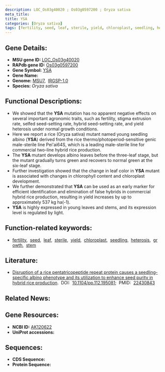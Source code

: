 ```yaml
---
description: LOC_Os03g40020 ; Os03g0597200 ; Oryza sativa
meta_title:
title: YSA
categories: [Oryza sativa]
tags: [fertility, seed, leaf, sterile, yield, chloroplast, seedling, heterosis, growth, stem]
---
```


## Gene Details:
- **MSU gene ID:** [LOC_Os03g40020](http://rice.uga.edu/cgi-bin/ORF_infopage.cgi?orf=LOC_Os03g40020)  
- **RAPdb gene ID:** [Os03g0597200](https://rapdb.dna.affrc.go.jp/locus/?name=Os03g0597200)  
- **Gene Symbol:** <u>YSA</u>
- **Gene Name:**
- **Genome:**  [MSU7](http://rice.uga.edu/),&nbsp;&nbsp;[IRGSP-1.0](https://rapdb.dna.affrc.go.jp/download/irgsp1.html)
- **Species:** *Oryza sativa*

## Functional Descriptions:
   - We showed that the **YSA** mutation has no apparent negative effects on several important agronomic traits, such as fertility, stigma extrusion rate, selfed seed-setting rate, hybrid seed-setting rate, and yield heterosis under normal growth conditions.
   - Here we report a rice (Oryza sativa) mutant named young seedling albino (**YSA**) derived from the rice thermo/photoperiod-sensitive genic male-sterile line Pei'ai64S, which is a leading male-sterile line for commercial two-line hybrid rice production.
   - The **YSA** mutant develops albino leaves before the three-leaf stage, but the mutant gradually turns green and recovers to normal green at the six-leaf stage.
   - Further investigation showed that the change in leaf color in **YSA** mutant is associated with changes in chlorophyll content and chloroplast development.
   - We further demonstrated that **YSA** can be used as an early marker for efficient identification and elimination of false hybrids in commercial hybrid rice production, resulting in yield increases by up to approximately 537 kg ha(-1).
   - **YSA** is highly expressed in young leaves and stems, and its expression level is regulated by light.

## Function-related keywords:
   - [fertility](/tags/fertility/),&nbsp;&nbsp;[seed](/tags/seed/),&nbsp;&nbsp;[leaf](/tags/leaf/),&nbsp;&nbsp;[sterile](/tags/sterile/),&nbsp;&nbsp;[yield](/tags/yield/),&nbsp;&nbsp;[chloroplast](/tags/chloroplast/),&nbsp;&nbsp;[seedling](/tags/seedling/),&nbsp;&nbsp;[heterosis](/tags/heterosis/),&nbsp;&nbsp;[growth](/tags/growth/),&nbsp;&nbsp;[stem](/tags/stem/)

## Literature:
   - [Disruption of a rice pentatricopeptide repeat protein causes a seedling-specific albino phenotype and its utilization to enhance seed purity in hybrid rice production](https://www.doi.org/10.1104/pp.112.195081).&nbsp;&nbsp;DOI:&nbsp;&nbsp;[10.1104/pp.112.195081](https://www.doi.org/10.1104/pp.112.195081);&nbsp;&nbsp;PMID:&nbsp;&nbsp;[22430843](https://pubmed.ncbi.nlm.nih.gov/22430843/)

## Related News:

## Gene Resources:
- **NCBI ID:**  [AK120622](http://www.ncbi.nlm.nih.gov/nuccore/AK120622)
- **UniProt accessions:** [](https://www.uniprot.org/uniprotkb//entry)

## Sequences:
- **CDS Sequence:**
- **Protein Sequence:**
